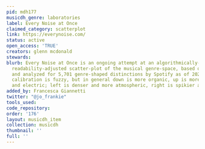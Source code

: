 ```yaml
---
pid: mdh177
musicdh_genre: laboratories
label: Every Noise at Once
claimed_category: scatterplot
link: https://everynoise.com/
status: active
open_access: 'TRUE'
creators: glenn mcdonald
stewards: 
blurb: Every Noise at Once is an ongoing attempt at an algorithmically-generated,
  readability-adjusted scatter-plot of the musical genre-space, based on data tracked
  and analyzed for 5,701 genre-shaped distinctions by Spotify as of 2021-12-02. The
  calibration is fuzzy, but in general down is more organic, up is more mechanical
  and electric; left is denser and more atmospheric, right is spikier and bouncier.
added_by: Francesca Giannetti
twitter: "@jo_frankie"
tools_used: 
code_repository: 
order: '176'
layout: musicdh_item
collection: musicdh
thumbnail: ''
full: ''
---
```

